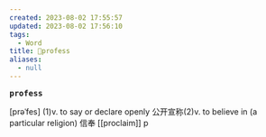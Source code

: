 ```yaml
---
created: 2023-08-02 17:55:57
updated: 2023-08-02 17:56:10
tags:
  - Word
title: 📖profess
aliases:
  - null
---
```


<pre><strong>profess</strong></pre>
[prəˈfes]
(1)v. to say or declare openly 公开宣称(2)v. to believe in (a particular religion) 信奉
[[proclaim]]
p